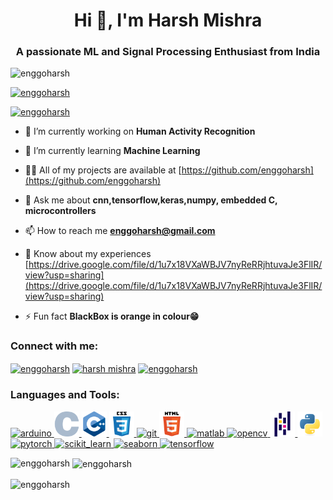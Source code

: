 <h1 align="center">Hi 👋, I'm Harsh Mishra</h1>
<h3 align="center">A passionate ML and Signal Processing Enthusiast from India</h3>

<p align="left"> <img src="https://komarev.com/ghpvc/?username=enggoharsh&label=Profile%20views&color=0e75b6&style=flat" alt="enggoharsh" /> </p>

<p align="left"> <a href="https://github.com/ryo-ma/github-profile-trophy"><img src="https://github-profile-trophy.vercel.app/?username=enggoharsh" alt="enggoharsh" /></a> </p>

<p align="left"> <a href="https://twitter.com/enggoharsh" target="blank"><img src="https://img.shields.io/twitter/follow/enggoharsh?logo=twitter&style=for-the-badge" alt="enggoharsh" /></a> </p>

- 🔭 I’m currently working on **Human Activity Recognition**

- 🌱 I’m currently learning **Machine Learning**

- 👨‍💻 All of my projects are available at [https://github.com/enggoharsh](https://github.com/enggoharsh)

- 💬 Ask me about **cnn,tensorflow,keras,numpy, embedded C, microcontrollers**

- 📫 How to reach me **enggoharsh@gmail.com**

- 📄 Know about my experiences [https://drive.google.com/file/d/1u7x18VXaWBJV7nyReRRjhtuvaJe3FlIR/view?usp=sharing](https://drive.google.com/file/d/1u7x18VXaWBJV7nyReRRjhtuvaJe3FlIR/view?usp=sharing)

- ⚡ Fun fact **BlackBox is orange in colour😁**

<h3 align="left">Connect with me:</h3>
<p align="left">
<a href="https://twitter.com/enggoharsh" target="blank"><img align="center" src="https://raw.githubusercontent.com/rahuldkjain/github-profile-readme-generator/master/src/images/icons/Social/twitter.svg" alt="enggoharsh" height="30" width="40" /></a>
<a href="https://linkedin.com/in/harsh mishra" target="blank"><img align="center" src="https://raw.githubusercontent.com/rahuldkjain/github-profile-readme-generator/master/src/images/icons/Social/linked-in-alt.svg" alt="harsh mishra" height="30" width="40" /></a>
<a href="https://instagram.com/enggoharsh" target="blank"><img align="center" src="https://raw.githubusercontent.com/rahuldkjain/github-profile-readme-generator/master/src/images/icons/Social/instagram.svg" alt="enggoharsh" height="30" width="40" /></a>
</p>

<h3 align="left">Languages and Tools:</h3>
<p align="left"> <a href="https://www.arduino.cc/" target="_blank" rel="noreferrer"> <img src="https://cdn.worldvectorlogo.com/logos/arduino-1.svg" alt="arduino" width="40" height="40"/> </a> <a href="https://www.cprogramming.com/" target="_blank" rel="noreferrer"> <img src="https://raw.githubusercontent.com/devicons/devicon/master/icons/c/c-original.svg" alt="c" width="40" height="40"/> </a> <a href="https://www.w3schools.com/cpp/" target="_blank" rel="noreferrer"> <img src="https://raw.githubusercontent.com/devicons/devicon/master/icons/cplusplus/cplusplus-original.svg" alt="cplusplus" width="40" height="40"/> </a> <a href="https://www.w3schools.com/css/" target="_blank" rel="noreferrer"> <img src="https://raw.githubusercontent.com/devicons/devicon/master/icons/css3/css3-original-wordmark.svg" alt="css3" width="40" height="40"/> </a> <a href="https://git-scm.com/" target="_blank" rel="noreferrer"> <img src="https://www.vectorlogo.zone/logos/git-scm/git-scm-icon.svg" alt="git" width="40" height="40"/> </a> <a href="https://www.w3.org/html/" target="_blank" rel="noreferrer"> <img src="https://raw.githubusercontent.com/devicons/devicon/master/icons/html5/html5-original-wordmark.svg" alt="html5" width="40" height="40"/> </a> <a href="https://www.mathworks.com/" target="_blank" rel="noreferrer"> <img src="https://upload.wikimedia.org/wikipedia/commons/2/21/Matlab_Logo.png" alt="matlab" width="40" height="40"/> </a> <a href="https://opencv.org/" target="_blank" rel="noreferrer"> <img src="https://www.vectorlogo.zone/logos/opencv/opencv-icon.svg" alt="opencv" width="40" height="40"/> </a> <a href="https://pandas.pydata.org/" target="_blank" rel="noreferrer"> <img src="https://raw.githubusercontent.com/devicons/devicon/2ae2a900d2f041da66e950e4d48052658d850630/icons/pandas/pandas-original.svg" alt="pandas" width="40" height="40"/> </a> <a href="https://www.python.org" target="_blank" rel="noreferrer"> <img src="https://raw.githubusercontent.com/devicons/devicon/master/icons/python/python-original.svg" alt="python" width="40" height="40"/> </a> <a href="https://pytorch.org/" target="_blank" rel="noreferrer"> <img src="https://www.vectorlogo.zone/logos/pytorch/pytorch-icon.svg" alt="pytorch" width="40" height="40"/> </a> <a href="https://scikit-learn.org/" target="_blank" rel="noreferrer"> <img src="https://upload.wikimedia.org/wikipedia/commons/0/05/Scikit_learn_logo_small.svg" alt="scikit_learn" width="40" height="40"/> </a> <a href="https://seaborn.pydata.org/" target="_blank" rel="noreferrer"> <img src="https://seaborn.pydata.org/_images/logo-mark-lightbg.svg" alt="seaborn" width="40" height="40"/> </a> <a href="https://www.tensorflow.org" target="_blank" rel="noreferrer"> <img src="https://www.vectorlogo.zone/logos/tensorflow/tensorflow-icon.svg" alt="tensorflow" width="40" height="40"/> </a> </p>

<p><img align="left" src="https://github-readme-stats.vercel.app/api/top-langs?username=enggoharsh&show_icons=true&locale=en&layout=compact" alt="enggoharsh" /></p>

<p>&nbsp;<img align="center" src="https://github-readme-stats.vercel.app/api?username=enggoharsh&show_icons=true&locale=en" alt="enggoharsh" /></p>

<p><img align="center" src="https://github-readme-streak-stats.herokuapp.com/?user=enggoharsh&" alt="enggoharsh" /></p>

